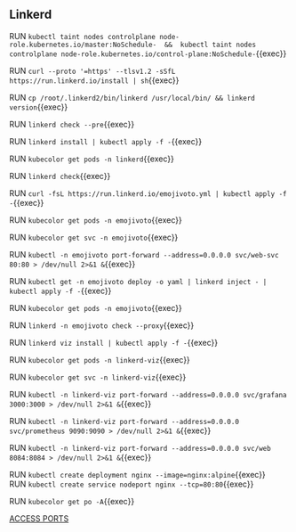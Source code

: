 ## Linkerd

RUN `kubectl taint nodes controlplane node-role.kubernetes.io/master:NoSchedule-  &&  kubectl taint nodes controlplane node-role.kubernetes.io/control-plane:NoSchedule-`{{exec}}    

RUN `curl --proto '=https' --tlsv1.2 -sSfL https://run.linkerd.io/install | sh`{{exec}}  

RUN `cp /root/.linkerd2/bin/linkerd /usr/local/bin/ && linkerd  version`{{exec}}     

RUN `linkerd check --pre`{{exec}}    

RUN `linkerd install | kubectl apply -f -`{{exec}} 

RUN `kubecolor get pods -n linkerd`{{exec}}   

RUN `linkerd check`{{exec}}    

RUN `curl -fsL https://run.linkerd.io/emojivoto.yml | kubectl apply -f -`{{exec}} 

RUN `kubecolor get pods -n emojivoto`{{exec}}   

RUN `kubecolor get svc -n emojivoto`{{exec}} 

RUN `kubectl -n emojivoto port-forward --address=0.0.0.0 svc/web-svc 80:80 > /dev/null 2>&1 &`{{exec}}  

RUN `kubectl get -n emojivoto deploy -o yaml | linkerd inject - | kubectl apply -f -`{{exec}} 

RUN `kubecolor get pods -n emojivoto`{{exec}}  

RUN `linkerd -n emojivoto check --proxy`{{exec}} 

RUN `linkerd viz install | kubectl apply -f -`{{exec}}  

RUN `kubecolor get pods -n linkerd-viz`{{exec}}  

RUN `kubecolor get svc -n linkerd-viz`{{exec}}   

RUN `kubectl -n linkerd-viz port-forward --address=0.0.0.0 svc/grafana 3000:3000 > /dev/null 2>&1 &`{{exec}}     

RUN `kubectl -n linkerd-viz port-forward --address=0.0.0.0 svc/prometheus 9090:9090 > /dev/null 2>&1 &`{{exec}}   

RUN `kubectl -n linkerd-viz port-forward --address=0.0.0.0 svc/web 8084:8084 > /dev/null 2>&1 &`{{exec}}   


RUN `kubectl create deployment nginx --image=nginx:alpine`{{exec}}   
RUN `kubectl create service nodeport nginx --tcp=80:80`{{exec}}   

RUN `kubecolor get po -A`{{exec}}    



[ACCESS PORTS]({{TRAFFIC_SELECTOR}})
